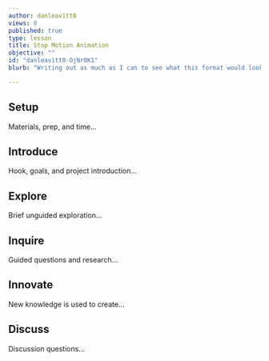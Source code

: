 ```yaml
---
author: danleavitt0
views: 0
published: true
type: lesson
title: Stop Motion Animation
objective: ""
id: "danleavitt0-OjNr0K1"
blurb: "Writing out as much as I can to see what this format would look like. You could say that this is a #tester to see what will happen."

---
```


## Setup
Materials, prep, and time...

## Introduce
Hook, goals, and project introduction...

## Explore
Brief unguided exploration...

## Inquire
Guided questions and research...

## Innovate
New knowledge is used to create...

## Discuss
Discussion questions...
